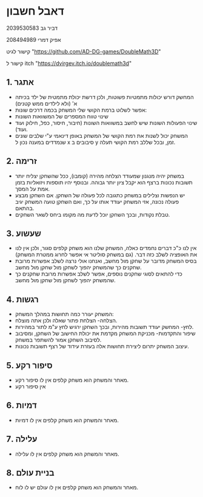 # דאבל חשבון

דביר גב 2039530583

אפיק דמרי 208494989

קישור לגיט  "https://github.com/AD-DG-games/DoubleMath3D"

קישור ל itch  "https://dvirgev.itch.io/doublemath3d"
## 1.	אתגר
* המחשק דורש יכולות מתמטיות פשוטות, ולכן דרשת יכולת מתמטית של ילד בכיתה א' (ולא לילדים ממש קטנים)
* אפשר לשלוט ברמת הקושי שלי המשחק בכמה דרכים שונות:
* שינוי טווח המספרים של המשוואות השונות
* שינוי הפעולות השונות שיש לחשב במשוואות השונות (חיבור, חיסור, כפל, חילוק ועוד ועוד).
* המשחק יכול לשנות את רמת הקושי של המשחק באופן דינאמי ע"י שלבים שונים שנמדדים במענה נכון ל x סיבובים ב y זמן, ובכל שללב רמת הקושי תעלה.
## 2.	זרימה
* במשחק יהיה מנגנון שמעודד הצלחה מהירה (קומבו), ככל שהשחקן יצליח יותר תשובות נכונות ברצף הוא יקבל ציון יותר גבוהה. ובנוסף  יהיו תוספות ויזואליות בזמן אמת על המסך.
* יש הנפשות וצלילים במשחק כתגובה לכל פעולה של השחקן.  אם השחקן מבצע פעולה נכונה, אזי המשחק יעודד אותו על כך, ואם השחקן טועה המשחק יגיב בהתאם.
* טבלת נקודות, ובכך השחקן יוכל לדעת מה מקומו ביחס לשאר השחקים.

## 3.	שעשוע
* אין לנו כ"כ דברים נחמדים כאלה, המשחק שלנו הוא משחק קלפים סגור, ולכן אין לנו את האופציה לשלב כזה דבר. (גם במשחק סוליטר אי אפשר לחרוג ממטרת המשחק)
* בסיס המשחק מדובר על שחקן מול מחשב, ואנחנו  אולי נרצה לשלב אפשרות מרובת שחקנים כך שהמשחק יהפוך לשחקן מול שחקן מול מחשב.
* כדי להתאים לסוגי שחקנים נוספים, אפשר לשלב אפשרות מרובת שחקנים כך שהמשחק יהפוך לשחקן מול שחקן מול מחשב.

## 4.	רגשות
*	המשחק יעורר כמה תחושות במהלך המשחק:
*	הצלחה- הצלחת פתור שאלה ולכן אתה מוצלח.
*	לחץ- המחשק יעודד תשובות מהירות, ובכך השחקן ירגיש לחץ ע"מ לתור במהירות.
*	שיפור והתקדמות- מכניקת המשחק מקדמת את יכולת החישוב של השחקן, ומסיבוב לסיבוב השחקן אמור להשתפר במשחק.
*	עיצוב המשחק יתרום ליצירת תחושות אלה בעזרת עידוד של רצף תשובות נכונות.

## 5.	סיפור רקע
*	מאחר והמשחק הוא משחק קלפים אין לו סיפור רקע.
*	אין סיפור רקע

## 6.	דמיות
* מאחר והמשחק הוא משחק קלפים אין לו דמיות.

## 7.	עלילה
* מאחר והמשחק הוא משחק קלפים אין לו עלילה.

## 8.	בניית עולם
* מאחר והמשחק הוא משחק קלפים אין לו עולם יש לו לוח.
